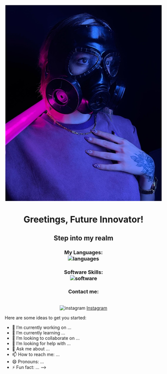 <div align='center'> 
<img src='./BFKV0870.JPG' alt='image' width='500px' /> 
  <h1> Greetings, Future Innovator! </h1>
  <h2> Step into my realm </h2>

  <h3> My Languages: <br/> <img src='https://skillicons.dev/icons?i=html,css,js&them=light' alt='languages'/> 
    </h3>
    <h3> Software Skills: <br/> <img src='https://skillicons.dev/icons?i=ps,pr,vscode' alt='software'/>
      </h3>
  <h3>Contact me:</h3><br/>
  <img src='https://skillicons.dev/icons?i=gmail' alt='instagram' width='25px' /> <a href="http://instagram.com/shadow_injast" target="_blank" rel="noopener noreferrer">Instagram</a>
  
  
  </div>

Here are some ideas to get you started:

- 🔭 I’m currently working on ...
- 🌱 I’m currently learning ...
- 👯 I’m looking to collaborate on ...
- 🤔 I’m looking for help with ...
- 💬 Ask me about ...
- 📫 How to reach me: ...
- 😄 Pronouns: ...
- ⚡ Fun fact: ...
-->
